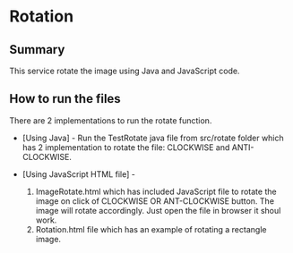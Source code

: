 # Rotation

Summary
--------
This service rotate the image using Java and JavaScript code.

How to run the files
--------------------
There are 2 implementations to run the rotate function.

* [Using Java] - Run the TestRotate java file from src/rotate folder which has 2 implementation to rotate the file: CLOCKWISE and ANTI-CLOCKWISE.

* [Using JavaScript HTML file] - 
	1. ImageRotate.html which has included JavaScript file to rotate the image on click of CLOCKWISE OR ANT-CLOCKWISE button. The image will rotate accordingly. Just open the file in browser it shoul work.
	2. Rotation.html file which has an example of rotating a rectangle image.

	
